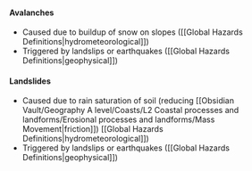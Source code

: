 #### Avalanches
- Caused due to buildup of snow on slopes ([[Global Hazards Definitions|hydrometeorological]])
- Triggered by landslips or earthquakes ([[Global Hazards Definitions|geophysical]])
#### Landslides
- Caused due to rain saturation of soil (reducing [[Obsidian Vault/Geography A level/Coasts/L2 Coastal processes and landforms/Erosional processes and landforms/Mass Movement|friction]]) [[Global Hazards Definitions|hydrometeorological]])
- Triggered by landslips or earthquakes ([[Global Hazards Definitions|geophysical]])
